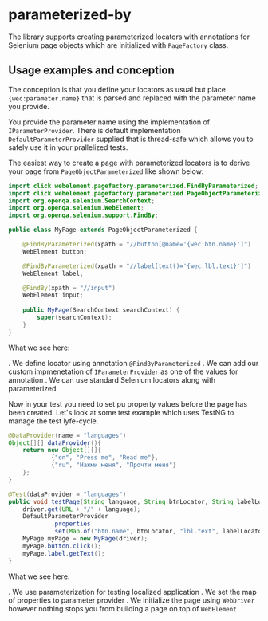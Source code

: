 # parameterized-by

The library supports creating parameterized locators with annotations for Selenium page objects which are initialized with `PageFactory` class.

## Usage examples and conception

The conception is that you define your locators as usual but place `{wec:parameter.name}` that is parsed and replaced with the parameter name you provide.

You provide the parameter name using the implementation of `IParameterProvider`. There is default implementation `DefaultParameterProvider` supplied that is thread-safe which allows you to safely use it in your prallelized tests.

The easiest way to create a page with parameterized locators is to derive your page from `PageObjectParameterized` like shown below:

```java
import click.webelement.pagefactory.parameterized.FindByParameterized;
import click.webelement.pagefactory.parameterized.PageObjectParameterized;
import org.openqa.selenium.SearchContext;
import org.openqa.selenium.WebElement;
import org.openqa.selenium.support.FindBy;

public class MyPage extends PageObjectParameterized {

    @FindByParameterized(xpath = "//button[@name='{wec:btn.name}']")
    WebElement button;

    @FindByParameterized(xpath = "//label[text()='{wec:lbl.text}']")
    WebElement label;

    @FindBy(xpath = "//input")
    WebElement input;
    
    public MyPage(SearchContext searchContext) {
        super(searchContext);
    }
}
```

What we see here:

. We define locator using annotation `@FindByParameterized`
. We can add our custom impmenetation of `IParameterProvider` as one of the values for annotation
. We can use standard Selenium locators along with parameterized

Now in your test you need to set pu property values before the page has been created. Let's look at some test example which uses TestNG to manage the test lyfe-cycle.

```java
@DataProvider(name = "languages")
Object[][] dataProvider(){
    return new Object[][]{
            {"en", "Press me", "Read me"},
            {"ru", "Нажми меня", "Прочти меня"}
    };
}

@Test(dataProvider = "languages")
public void testPage(String language, String btnLocator, String labelLocator){
    driver.get(URL + "/" + language);
    DefaultParameterProvider
            .properties
            .set(Map.of("btn.name", btnLocator, "lbl.text", labelLocator));
    MyPage myPage = new MyPage(driver);
    myPage.button.click();
    myPage.label.getText();
}
```

What we see here:

. We use parameterization for testing localized application
. We set the map of properties to parameter provider
. We initialize the page using `WebDriver` however nothing stops you from building a page on top of `WebElement`
